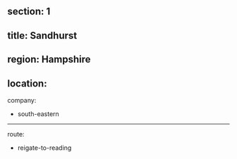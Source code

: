 section: 1
----
title: Sandhurst
----
region: Hampshire
----
location: 
----
company:
- south-eastern
----
route:
- reigate-to-reading
